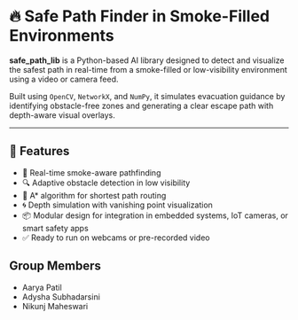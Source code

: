 # 🔥 Safe Path Finder in Smoke-Filled Environments

**safe_path_lib** is a Python-based AI library designed to detect and visualize the safest path in real-time from a smoke-filled or low-visibility environment using a video or camera feed.

Built using `OpenCV`, `NetworkX`, and `NumPy`, it simulates evacuation guidance by identifying obstacle-free zones and generating a clear escape path with depth-aware visual overlays.

---

## 🚀 Features

- 🧠 Real-time smoke-aware pathfinding
- 🔍 Adaptive obstacle detection in low visibility
- 🎯 A* algorithm for shortest path routing
- 🌀 Depth simulation with vanishing point visualization
- 📦 Modular design for integration in embedded systems, IoT cameras, or smart safety apps
- ✅ Ready to run on webcams or pre-recorded video


## Group Members

- Aarya Patil
- Adysha Subhadarsini
- Nikunj Maheswari
